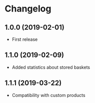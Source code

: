 # Changelog

## 1.0.0 (2019-02-01)

- First release

## 1.1.0 (2019-02-09)

- Added statistics about stored baskets

## 1.1.1 (2019-03-22)

- Compatibility with custom products
